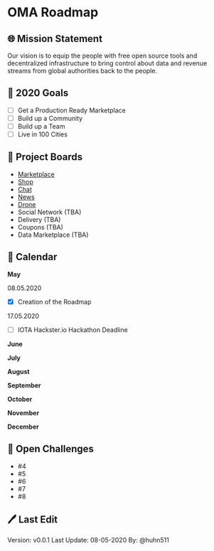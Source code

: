 # OMA Roadmap

## 🌐 Mission Statement
Our vision is to equip the people with free open source tools and decentralized infrastructure to bring control about data and revenue streams from global authorities back to the people.

## 🎯 2020 Goals
- [ ] Get a Production Ready Marketplace
- [ ] Build up a Community
- [ ] Build up a Team
- [ ] Live in 100 Cities

## 📝 Project Boards
- [Marketplace](https://github.com/open-marketplace-applications/marketplace/projects/1)
- [Shop](https://github.com/open-marketplace-applications/shop/projects/1)
- [Chat](https://github.com/open-marketplace-applications/chat/projects/1)
- [News](https://github.com/open-marketplace-applications/news/projects/1)
- [Drone](https://github.com/open-marketplace-applications/drone/projects/1)
- Social Network (TBA)
- Delivery (TBA)
- Coupons (TBA)
- Data Marketplace (TBA)


## 📅 Calendar 

**May**

08.05.2020
- [x] Creation of the Roadmap 

17.05.2020
- [ ] IOTA Hackster.io Hackathon Deadline 

**June**

**July**

**August**

**September**

**October**

**November**

**December**

## 💪 Open Challenges

- #4
- #5
- #6
- #7
- #8


## 🖊 Last Edit
Version: v0.0.1
Last Update: 08-05-2020
By: @huhn511
